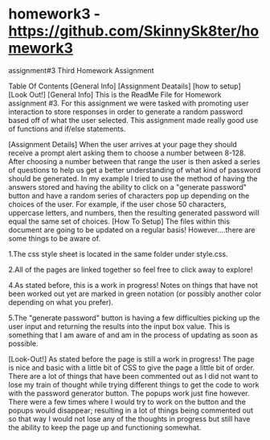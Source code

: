 # homework3 - https://github.com/SkinnySk8ter/homework3
assignment#3
Third Homework Assignment

Table Of Contents
[General Info]
[Assignment Deatails]
[how to setup]
[Look Out!]
[General Info]
This is the ReadMe File for Homework assignment #3. For this assignment we were tasked with promoting user interaction to store responses in order to generate a random password based off of what the user selected. This assignment made really good use of functions and if/else statements. 

[Assignment Details]
When the user arrives at your page they should receive a prompt alert asking them to choose a number between 8-128. After choosing a number between that range the user is then asked a series of questions to help us get a better understanding of what kind of password should be generated. In my example I tried to use the method of having the answers stored and having the ability to click on a "generate password" button and have a random series of characters pop up depending on the choices of the user. For example, if the user chose 50 characters, uppercase letters, and numbers, then the resulting generated password will equal the same set of choices. 
[How To Setup]
The files within this document are going to be updated on a regular basis! However....there are some things to be aware of.

1.The css style sheet is located in the same folder under style.css.

2.All of the pages are linked together so feel free to click away to explore!

4.As stated before, this is a work in progress! Notes on things that have not been worked out yet are marked in green notation (or possibly another color depending on what you prefer).

5.The "generate password" button is having a few difficulties picking up the user input and returning the results into the input box value. This is something that I am aware of and am in the process of updating as soon as possible. 

[Look-Out!]
As stated before the page is still a work in progress! The page is nice and basic with a little bit of CSS to give the page a little bit of order. There are a lot of things that have been commented out as I did not want to lose my train of thought while trying different things to get the code to work with the password generator button. The popups work just fine however. There were a few times where I would try to work on the button and the popups would disappear; resulting in a lot of things being commented out so that way I would not lose any of the thoughts in progress but still have the ability to keep the page up and functioning somewhat. 




